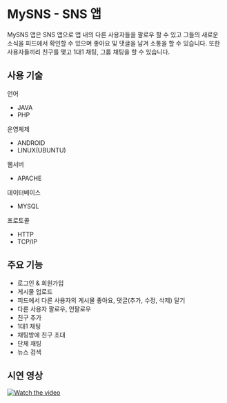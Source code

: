# MySNS - SNS 앱

MySNS 앱은 SNS 앱으로 앱 내의 다른 사용자들을 팔로우 할 수 있고 그들의 새로운 소식을 피드에서 확인할 수 있으며 좋아요 및 댓글을 남겨 소통을 할 수 있습니다. 또한 사용자들끼리 친구를 맺고 1대1 채팅, 그룹 채팅을 할 수 있습니다.

## 사용 기술

언어
* JAVA
* PHP

운영체제
* ANDROID
* LINUX(UBUNTU)

웹서버 
* APACHE

데이터베이스
* MYSQL

프로토콜
* HTTP
* TCP/IP

## 주요 기능

* 로그인 & 회원가입
* 게시물 업로드
* 피드에서 다른 사용자의 게시물 좋아요, 댓글(추가, 수정, 삭제) 달기
* 다른 사용자 팔로우, 언팔로우
* 친구 추가
* 1대1 채팅
* 채팅방에 친구 초대
* 단체 채팅
* 뉴스 검색


## 시연 영상
[![Watch the video](https://img.youtube.com/vi/lOrrlyicAcc/maxresdefault.jpg)](https://www.youtube.com/watch?v=lOrrlyicAcc)
